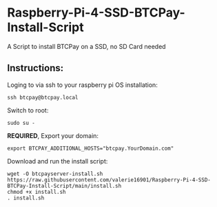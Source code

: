 # Raspberry-Pi-4-SSD-BTCPay-Install-Script
A Script to install BTCPay on a SSD, no SD Card needed

## Instructions:

Loging to via ssh to your raspberry pi OS installation:

```
ssh btcpay@btcpay.local
```

Switch to root:

```
sudo su -
```

**REQUIRED**, Export your domain:

```
export BTCPAY_ADDITIONAL_HOSTS="btcpay.YourDomain.com"
```

Download and run the install script:

```
wget -O btcpayserver-install.sh https://raw.githubusercontent.com/valerie16901/Raspberry-Pi-4-SSD-BTCPay-Install-Script/main/install.sh
chmod +x install.sh
. install.sh
```
